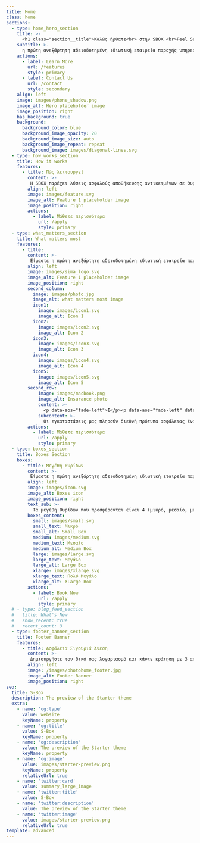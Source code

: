 ```yaml
---
title: Home
class: home
sections:
  - type: home_hero_section
    title: >-
      <h1 class="section__title">Καλώς ήρθατε<br> στην SBOX <br>Feel Safe 24/7</h1>
    subtitle: >-
      η πρώτη ανεξάρτητη αδειοδοτημένη ιδιωτική εταιρεία παροχής υπηρεσιών μίσθωσης Θυρίδων Θησαυροφυλακίου στην Ελλάδα.
    actions:
      - label: Learn More
        url: /features
        style: primary
      - label: Contact Us
        url: /contact
        style: secondary
    align: left
    image: images/phone_shadow.png
    image_alt: Hero placeholder image
    image_position: right
    has_background: true
    background:
      background_color: blue
      background_image_opacity: 20
      background_image_size: auto
      background_image_repeat: repeat
      background_image: images/diagonal-lines.svg
  - type: how_works_section
    title: How it works
    features:
      - title: Πώς λειτουργεί
        content: >-
         Η SBOX παρέχει λύσεις ασφαλούς αποθήκευσης αντικειμένων σε Θυρίδες Θησαυροφυλακίου 24/7, για όλα αυτά τα οποία έχουν αξία για εσάς. Εάν είστε φυσικό, ή νομικό πρόσωπο, δημιουργείστε ένα λογαριασμό και ολοκληρώστε την κράτησή σας με μερικά απλά βήματα μέσω της ιστοσελίδας μας.
        align: left
        image: images/feature.svg
        image_alt: Feature 1 placeholder image
        image_position: right
        actions:
          - label: Μάθετε περισσότερα
            url: /apply
            style: primary
  - type: what_matters_section
    title: What matters most
    features:
      - title: 
        content: >-
         Είμαστε η πρώτη ανεξάρτητη αδειοδοτημένη ιδιωτική εταιρεία παροχής υπηρεσιών μίσθωσης Θυρίδων Θησαυροφυλακίου στην Ελλάδα. Στην SBOX, προτεραιότητά μας είναι η εξυπηρέτηση εκείνων που μας εμπιστεύονται και οδηγός μας οι παραδοσιακές αξίες εχεμύθειας, εμπιστοσύνης και αξιοπιστίας που χτίζουμε με τους πελάτες μας.
        align: left
        image: images/sima_logo.svg
        image_alt: Feature 1 placeholder image
        image_position: right
        second_column:
          image: images/photo.jpg
          image_alt: what matters most image
          icon1: 
            image: images/icon1.svg
            image_alt: Icon 1
          icon2: 
            image: images/icon2.svg
            image_alt: Icon 2
          icon3:
            image: images/icon3.svg
            image_alt: Icon 3
          icon4: 
            image: images/icon4.svg
            image_alt: Icon 4
          icon5:
            image: images/icon5.svg
            image_alt: Icon 5
        second_row: 
            image: images/macbook.png
            image_alt: Insurance photo
            content: >-
              <p data-aos="fade-left">I</p><p data-aos="fade-left" data-aos-delay="500">N</p><p data-aos="fade-left" data-aos-delay="700">S</p><p data-aos="fade-left" data-aos-delay="900">U</p><p data-aos="fade-left" data-aos-delay="1000">R</p><p data-aos="fade-left" data-aos-delay="1100">A</p><br/><p data-aos="fade-left" data-aos-delay="1200">N</p><p data-aos="fade-left" data-aos-delay="1300">C</p><p data-aos="fade-left" data-aos-delay="1400">E</p>
            subcontent: >-
              Οι εγκαταστάσεις μας πληρούν διεθνή πρότυπα ασφάλειας έναντι όλων των κινδύνων από φυσικά φαινόμενα όπως σεισμό, φωτιά, πλημμύρα και φυλάσσονται τόσο με ηλεκτρονικά συστήματα όσο και μέσω 24ωρης, φυσικής φύλαξης.
        actions:
          - label: Μάθετε περισσότερα
            url: /apply
            style: primary
  - type: boxes_section
    title: Boxes Section
    boxes:
      - title: Μεγέθη Θυρίδων
        content: >-
         Είμαστε η πρώτη ανεξάρτητη αδειοδοτημένη ιδιωτική εταιρεία παροχής υπηρεσιών μίσθωσης Θυρίδων Θησαυροφυλακίου στην Ελλάδα. Στην SBOX, προτεραιότητά μας είναι η εξυπηρέτηση εκείνων που μας εμπιστεύονται και οδηγός μας οι παραδοσιακές αξίες εχεμύθειας, εμπιστοσύνης και αξιοπιστίας που χτίζουμε με τους πελάτες μας.
        align: left
        image: images/icon.svg
        image_alt: Boxes icon
        image_position: right
        text_sub: >-
          Τα μεγέθη θυρίδων που προσφέρονται είναι 4 (μικρό, μεσαίο, μεγάλο, πολύ μεγάλο) και καλύπτουν κάθε ανάγκη σας. Το κόστος της μίσθωσης, αναλόγως της ζητούμενης μισθωτικής περιόδου περιγράφεται στον τιμοκατάλογο της Εταιρείας.
        boxes_content: 
          small: images/small.svg
          small_text: Μικρό
          small_alt: Small Box
          medium: images/medium.svg
          medium_text: Μεσαίο
          medium_alt: Medium Box
          large: images/large.svg
          large_text: Μεγάλο
          large_alt: Large Box
          xlarge: images/xlarge.svg
          xlarge_text: Πολύ Μεγάλο
          xlarge_alt: XLarge Box
        actions:
          - label: Book Now
            url: /apply
            style: primary
  # - type: blog_feed_section
  #   title: What's New
  #   show_recent: true
  #   recent_count: 3
  - type: footer_banner_section
    title: Footer Banner
    features:
      - title: Ασφάλεια Σιγουριά Άνεση
        content: >-
         Δημιουργήστε τον δικό σας λογαριασμό και κάντε κράτηση με 3 απλά βήματα!
        align: left
        image: /images/photohome_footer.jpg
        image_alt: Footer Banner 
        image_position: right
seo:
  title: S-Box
  description: The preview of the Starter theme
  extra:
    - name: 'og:type'
      value: website
      keyName: property
    - name: 'og:title'
      value: S-Box
      keyName: property
    - name: 'og:description'
      value: The preview of the Starter theme
      keyName: property
    - name: 'og:image'
      value: images/starter-preview.png
      keyName: property
      relativeUrl: true
    - name: 'twitter:card'
      value: summary_large_image
    - name: 'twitter:title'
      value: S-Box
    - name: 'twitter:description'
      value: The preview of the Starter theme
    - name: 'twitter:image'
      value: images/starter-preview.png
      relativeUrl: true
template: advanced
---
```

